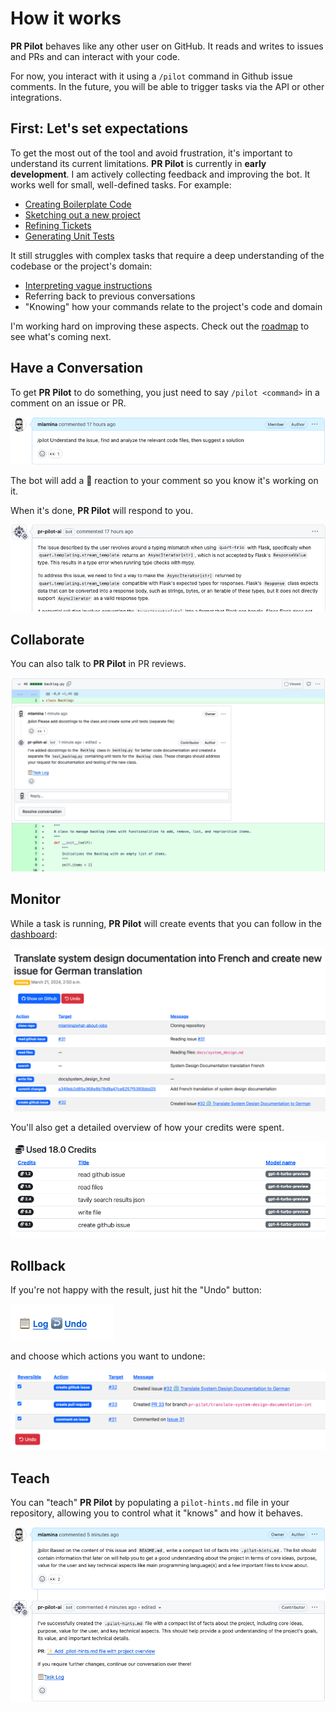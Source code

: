 # How it works

**PR Pilot** behaves like any other user on GitHub. It reads and writes to issues and PRs and can interact with your code.

For now, you interact with it using a `/pilot` command in Github issue comments.
In the future, you will be able to trigger tasks via the API or other integrations.


## First: Let's set expectations
To get the most out of the tool and avoid frustration, it's important to understand its current limitations.
**PR Pilot** is currently in **early development**. I am actively collecting feedback and improving the bot.
It works well for small, well-defined tasks. For example:
* [Creating Boilerplate Code](https://github.com/PR-Pilot-AI/pr-pilot-demo-django/issues/1)
* [Sketching out a new project](https://github.com/mlamina/what-about-jobs/issues/1)
* [Refining Tickets](https://github.com/mlamina/what-about-jobs/issues/1#issuecomment-2002192680)
* [Generating Unit Tests](https://github.com/hex337/quantum-attendance/pull/78#issuecomment-1992749255)

It still struggles with complex tasks that require a deep understanding of the codebase or the project's domain:
* [Interpreting vague instructions](https://github.com/mlamina/what-about-jobs/issues/4#issuecomment-1998946675)
* Referring back to previous conversations
* "Knowing" how your commands relate to the project's code and domain

I'm working hard on improving these aspects. Check out the [roadmap](./roadmap.md) to see what's coming next.

## Have a Conversation

To get **PR Pilot** to do something, you just need to say `/pilot <command>` in a comment on an issue or PR.

![Taling to PR Pilot](img/how_it_works_command.png)

The bot will add a 👀 reaction to your comment so you know it's working on it.
    
When it's done, **PR Pilot** will respond to you.

![PR Pilot](img/how_it_works_response.png)

## Collaborate
You can also talk to **PR Pilot** in PR reviews.

![PR Pilot](img/how_it_works_pr_review.png)


## Monitor
While a task is running, **PR Pilot** will create events that you can follow in the [dashboard](https://app.pr-pilot.ai/dashboard/tasks/):

![PR Pilot](img/how_it_works_dashboard.png)

You'll also get a detailed overview of how your credits were spent.

![Monitoring PR Pilot](img/how_it_works_cost.png)

## Rollback
If you're not happy with the result, just hit the "Undo" button:

![PR Pilot](img/undo1.png)

and choose which actions you want to undone:

![PR Pilot](img/undo2.png)

## Teach
You can "teach" **PR Pilot** by populating a `pilot-hints.md` file in your repository, allowing you to control 
what it "knows" and how it behaves.

![Teaching PR Pilot](img/how_it_works_teaching.png)